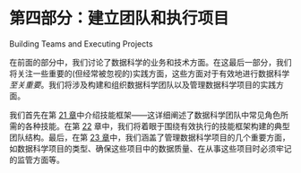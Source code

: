 # 第四部分：建立团队和执行项目

Building Teams and Executing Projects

在前面的部分中，我们讨论了数据科学的业务和技术方面。在这最后一部分，我们将关注一些重要的(但经常被忽视的)实践方面，这些方面对于有效地进行数据科学*至关重要*。我们将涉及构建和组织数据科学团队以及管理数据科学项目的实践方面。

我们首先在第 [21 章](21.html)中介绍技能框架——这详细阐述了数据科学团队中常见角色所需的各种技能。在第 [22](22.html) 章中，我们将着眼于围绕有效执行的技能框架构建的典型团队结构。最后，在第 [23 章](23.html)中，我们涵盖了管理数据科学项目的几个重要方面，如数据科学项目的类型、确保这些项目中的数据质量、在从事这些项目时必须牢记的监管方面等。